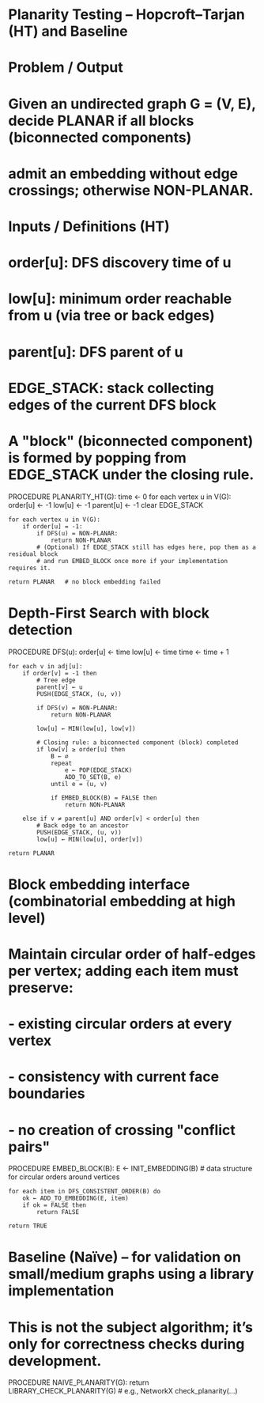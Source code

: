 # Planarity Testing – Hopcroft–Tarjan (HT) and Baseline

# Problem / Output
# Given an undirected graph G = (V, E), decide PLANAR if all blocks (biconnected components)
# admit an embedding without edge crossings; otherwise NON-PLANAR.

# Inputs / Definitions (HT)
#   order[u]: DFS discovery time of u
#   low[u]:   minimum order reachable from u (via tree or back edges)
#   parent[u]: DFS parent of u
#   EDGE_STACK: stack collecting edges of the current DFS block
#   A "block" (biconnected component) is formed by popping from EDGE_STACK under the closing rule.

PROCEDURE PLANARITY_HT(G):
    time ← 0
    for each vertex u in V(G):
        order[u]  ← -1
        low[u]    ← -1
        parent[u] ← -1
    clear EDGE_STACK

    for each vertex u in V(G):
        if order[u] = -1:
            if DFS(u) = NON-PLANAR:
                return NON-PLANAR
            # (Optional) If EDGE_STACK still has edges here, pop them as a residual block
            # and run EMBED_BLOCK once more if your implementation requires it.

    return PLANAR   # no block embedding failed

# Depth-First Search with block detection
PROCEDURE DFS(u):
    order[u] ← time
    low[u]   ← time
    time     ← time + 1

    for each v in adj[u]:
        if order[v] = -1 then
            # Tree edge
            parent[v] ← u
            PUSH(EDGE_STACK, (u, v))

            if DFS(v) = NON-PLANAR:
                return NON-PLANAR

            low[u] ← MIN(low[u], low[v])

            # Closing rule: a biconnected component (block) completed
            if low[v] ≥ order[u] then
                B ← ∅
                repeat
                    e ← POP(EDGE_STACK)
                    ADD_TO_SET(B, e)
                until e = (u, v)

                if EMBED_BLOCK(B) = FALSE then
                    return NON-PLANAR

        else if v ≠ parent[u] AND order[v] < order[u] then
            # Back edge to an ancestor
            PUSH(EDGE_STACK, (u, v))
            low[u] ← MIN(low[u], order[v])

    return PLANAR

# Block embedding interface (combinatorial embedding at high level)
# Maintain circular order of half-edges per vertex; adding each item must preserve:
#  - existing circular orders at every vertex
#  - consistency with current face boundaries
#  - no creation of crossing "conflict pairs"
PROCEDURE EMBED_BLOCK(B):
    E ← INIT_EMBEDDING(B)     # data structure for circular orders around vertices

    for each item in DFS_CONSISTENT_ORDER(B) do
        ok ← ADD_TO_EMBEDDING(E, item)
        if ok = FALSE then
            return FALSE

    return TRUE

# Baseline (Naïve) – for validation on small/medium graphs using a library implementation
# This is not the subject algorithm; it’s only for correctness checks during development.
PROCEDURE NAIVE_PLANARITY(G):
    return LIBRARY_CHECK_PLANARITY(G)   # e.g., NetworkX check_planarity(...)

